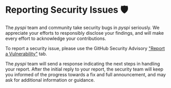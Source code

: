 # Reporting Security Issues 🛡️

The _pyspi_ team and community take security bugs in _pyspi_ seriously. We appreciate your efforts to responsibly disclose your findings, and will make every effort to acknowledge your contributions.

To report a security issue, please use the GitHub Security Advisory ["Report a Vulnerability"](https://github.com/DynamicsAndNeuralSystems/pyspi/security/advisories/new) tab.

The _pyspi_ team will send a response indicating the next steps in handling your report. After the initial reply to your report, the security team will keep you informed of the progress towards a fix and full announcement, and may ask for additional information or guidance.


